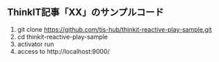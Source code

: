 ## ThinkIT記事「XX」のサンプルコード

1. git clone https://github.com/tis-hub/thinkit-reactive-play-sample.git
2. cd thinkit-reactive-play-sample
3. activator run
4. access to http://localhost:9000/
